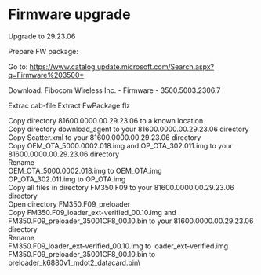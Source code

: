 # Firmware upgrade


Upgrade to 29.23.06

Prepare FW package:

Go to: <https://www.catalog.update.microsoft.com/Search.aspx?q=Firmware%203500*>

Download: Fibocom Wireless Inc. - Firmware - 3500.5003.2306.7

Extrac cab-file
Extract FwPackage.flz

Copy directory 81600.0000.00.29.23.06 to a known location\
Copy directory download_agent to your 81600.0000.00.29.23.06 directory\
Copy Scatter.xml to your 81600.0000.00.29.23.06 directory\
Copy OEM_OTA_5000.0002.018.img and OP_OTA_302.011.img to your 81600.0000.00.29.23.06 directory\
Rename\
	OEM_OTA_5000.0002.018.img to OEM_OTA.img\
	OP_OTA_302.011.img to OP_OTA.img\
Copy all files in directory FM350.F09 to your 81600.0000.00.29.23.06 directory\
Open directory FM350.F09_preloader\
	Copy FM350.F09_loader_ext-verified_00.10.img and FM350.F09_preloader_35001CF8_00.10.bin to your 81600.0000.00.29.23.06 directory\
	Rename\
		FM350.F09_loader_ext-verified_00.10.img to loader_ext-verified.img\
		FM350.F09_preloader_35001CF8_00.10.bin to preloader_k6880v1_mdot2_datacard.bin\
